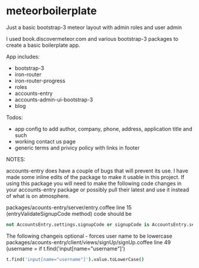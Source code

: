 meteorboilerplate
============

Just a basic bootstrap-3 meteor layout with admin roles and user admin

I used book.discovermeteor.com and various bootstrap-3 packages to create a basic boilerplate app.

App includes:

  * bootstrap-3
  * iron-router
  * iron-router-progress
  * roles
  * accounts-entry
  * accounts-admin-ui-bootstrap-3
  * blog

Todos:

  * <in progress> app config to add author, company, phone, address, application title and such
  * working contact us page
  * generic terms and privicy policy with links in footer

NOTES:

accounts-entry does have a couple of bugs that will prevent its use. I have made some inline edits of the package to make it usable in this project. If using this package you will need to make the following code changes in your accounts-entry package or possibly pull their latest and use it instead of what is on atmosphere.

packages/acounts-entry/server/entry.coffee line 15 (entryValidateSignupCode method) code should be
```coffee
not AccountsEntry.settings.signupCode or signupCode is AccountsEntry.settings.signupCode 
```
The following changeis optional - forces user name to be lowercase
packages/acounts-entry/client/views/signUp/signUp.coffee line 49 (username = if t.find('input[name="username"]')
```coffee
t.find('input[name="username"]').value.toLowerCase()
```
